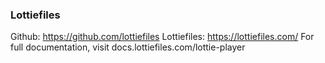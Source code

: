 ### Lottiefiles

Github: https://github.com/lottiefiles
Lottiefiles: https://lottiefiles.com/
For full documentation, visit docs.lottiefiles.com/lottie-player
